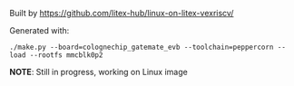 Built by https://github.com/litex-hub/linux-on-litex-vexriscv/

Generated with:

```
./make.py --board=colognechip_gatemate_evb --toolchain=peppercorn --load --rootfs mmcblk0p2
```

**NOTE**: Still in progress, working on Linux image
